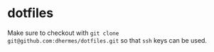 dotfiles
========

Make sure to checkout with `git clone git@github.com:dhermes/dotfiles.git`
so that `ssh` keys can be used.

